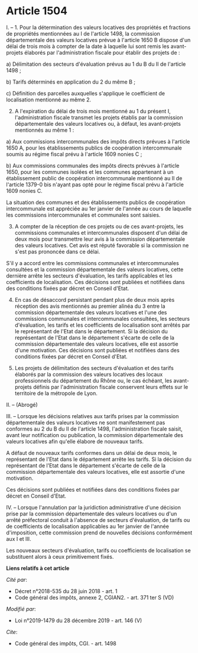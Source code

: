 # Article 1504

I. – 1. Pour la détermination des valeurs locatives des propriétés et fractions de propriétés mentionnées au I de l'article
1498, la commission départementale des valeurs locatives prévue à l'article 1650 B dispose d'un délai de trois mois à compter
de la date à laquelle lui sont remis les avant-projets élaborés par l'administration fiscale pour établir des projets de :

a) Délimitation des secteurs d'évaluation prévus au 1 du B du II de l'article 1498 ;

b) Tarifs déterminés en application du 2 du même B ;

c) Définition des parcelles auxquelles s'applique le coefficient de localisation mentionné au même 2.

2. A l'expiration du délai de trois mois mentionné au 1 du présent I, l'administration fiscale transmet les projets établis
par la commission départementale des valeurs locatives ou, à défaut, les avant-projets mentionnés au même 1 :

a) Aux commissions intercommunales des impôts directs prévues à l'article 1650 A, pour les établissements publics de
coopération intercommunale soumis au régime fiscal prévu à l'article 1609 nonies C ;

b) Aux commissions communales des impôts directs prévues à l'article 1650, pour les communes isolées et les communes
appartenant à un établissement public de coopération intercommunale mentionné au II de l'article 1379-0 bis n'ayant pas opté
pour le régime fiscal prévu à l'article 1609 nonies C.

La situation des communes et des établissements publics de coopération intercommunale est appréciée au 1er janvier de l'année
au cours de laquelle les commissions intercommunales et communales sont saisies.

3. A compter de la réception de ces projets ou de ces avant-projets, les commissions communales et intercommunales disposent
d'un délai de deux mois pour transmettre leur avis à la commission départementale des valeurs locatives. Cet avis est réputé
favorable si la commission ne s'est pas prononcée dans ce délai.

S'il y a accord entre les commissions communales et intercommunales consultées et la commission départementale des valeurs
locatives, cette dernière arrête les secteurs d'évaluation, les tarifs applicables et les coefficients de localisation. Ces
décisions sont publiées et notifiées dans des conditions fixées par décret en Conseil d'Etat.

4. En cas de désaccord persistant pendant plus de deux mois après réception des avis mentionnés au premier alinéa du 3 entre
la commission départementale des valeurs locatives et l'une des commissions communales et intercommunales consultées, les
secteurs d'évaluation, les tarifs et les coefficients de localisation sont arrêtés par le représentant de l'Etat dans le
département. Si la décision du représentant de l'Etat dans le département s'écarte de celle de la commission départementale
des valeurs locatives, elle est assortie d'une motivation. Ces décisions sont publiées et notifiées dans des conditions
fixées par décret en Conseil d'Etat.

5. Les projets de délimitation des secteurs d'évaluation et des tarifs élaborés par la commission des valeurs locatives des
locaux professionnels du département du Rhône ou, le cas échéant, les avant-projets définis par l'administration fiscale
conservent leurs effets sur le territoire de la métropole de Lyon.

II. – (Abrogé)

III. – Lorsque les décisions relatives aux tarifs prises par la commission départementale des valeurs locatives ne sont
manifestement pas conformes au 2 du B du II de l'article 1498, l'administration fiscale saisit, avant leur notification ou
publication, la commission départementale des valeurs locatives afin qu'elle élabore de nouveaux tarifs.

A défaut de nouveaux tarifs conformes dans un délai de deux mois, le représentant de l'Etat dans le département arrête les
tarifs. Si la décision du représentant de l'Etat dans le département s'écarte de celle de la commission départementale des
valeurs locatives, elle est assortie d'une motivation.

Ces décisions sont publiées et notifiées dans des conditions fixées par décret en Conseil d'Etat.

IV. – Lorsque l'annulation par la juridiction administrative d'une décision prise par la commission départementale des
valeurs locatives ou d'un arrêté préfectoral conduit à l'absence de secteurs d'évaluation, de tarifs ou de coefficients de
localisation applicables au 1er janvier de l'année d'imposition, cette commission prend de nouvelles décisions conformément
aux I et III.

Les nouveaux secteurs d'évaluation, tarifs ou coefficients de localisation se substituent alors à ceux primitivement fixés.

**Liens relatifs à cet article**

_Cité par_:

  - Décret n°2018-535 du 28 juin 2018 - art. 1
  - Code général des impôts, annexe 2, CGIAN2. - art. 371 ter S (VD)

_Modifié par_:

  - Loi n°2019-1479 du 28 décembre 2019 - art. 146 (V)

_Cite_:

  - Code général des impôts, CGI. - art. 1498
